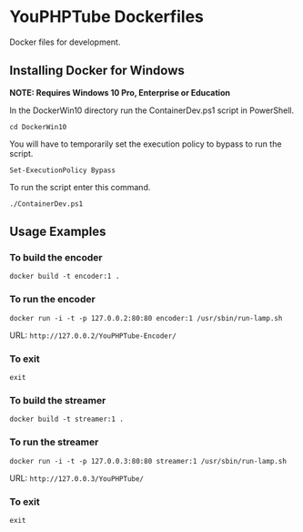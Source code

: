 # YouPHPTube Dockerfiles
Docker files for development.

## Installing Docker for Windows
**NOTE: Requires Windows 10 Pro, Enterprise or Education**

In the DockerWin10 directory run the ContainerDev.ps1 script in PowerShell.

`cd DockerWin10`

You will have to temporarily set the execution policy to bypass to run the script.

`Set-ExecutionPolicy Bypass`

To run the script enter this command.

`./ContainerDev.ps1`

## Usage Examples

### To build the encoder

`docker build -t encoder:1 . `

### To run the encoder

`docker run -i -t -p 127.0.0.2:80:80 encoder:1 /usr/sbin/run-lamp.sh`

URL: `http://127.0.0.2/YouPHPTube-Encoder/`

### To exit

`exit`

### To build the streamer

`docker build -t streamer:1 . `

### To run the streamer

`docker run -i -t -p 127.0.0.3:80:80 streamer:1 /usr/sbin/run-lamp.sh`

URL: `http://127.0.0.3/YouPHPTube/`

### To exit

`exit`
